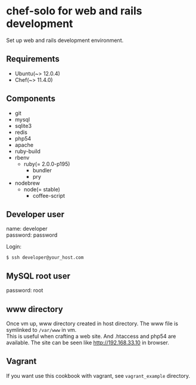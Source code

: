 # chef-solo for web and rails development

Set up web and rails development environment.

## Requirements

* Ubuntu(~> 12.0.4)
* Chef(~> 11.4.0)

## Components

* git
* mysql
* sqlite3
* redis
* php54
* apache
* ruby-build
* rbenv
    * ruby(= 2.0.0-p195)
        * bundler
        * pry
* nodebrew
    * node(= stable)
        * coffee-script

## Developer user

name: developer  
password: password

Login:

```shell
$ ssh developer@your_host.com
```

## MySQL root user

password: root

## www directory

Once vm up, www directory created in host directory. The www file is symlinked to `/var/www` in vm.  
This is useful when crafting a web site. And .htaccess and php54 are available.
The site can be seen like http://192.168.33.10 in browser.

## Vagrant

If you want use this cookbook with vagrant, see `vagrant_example` directory.
